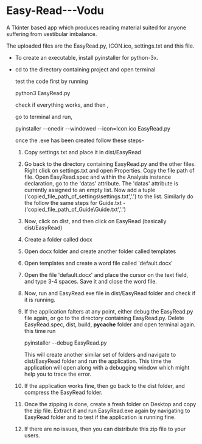 # Easy-Read---Vodu
A Tkinter based app which produces reading material suited for anyone suffering from vestibular imbalance.

The uploaded files are the EasyRead.py, ICON.ico, settings.txt and this file.

- To create an executable, install pyinstaller for python-3x.

- cd to the directory containing project and open terminal

  test the code first by running 
  
  python3 EasyRead.py
 
  
  check if everything works, and then ,

  go to terminal and run,

  pyinstaller --onedir --windowed --icon=Icon.ico EasyRead.py

  once the .exe has been created follow these steps-

  1) Copy settings.txt and place it in dist/EasyRead

  2) Go back to the directory containing EasyRead.py and the other files.
     Right click on settings.txt and open Properties. Copy the file path of
     file. Open EasyRead.spec and within the Analysis instance declaration,
     go to the 'datas' attribute. The 'datas' attribute is currently assigned to
     an empty list. Now add a tuple ('copied_file_path_of_settings\settings.txt','.') to the list. Similarly do the follow the same steps for      Guide.txt -('copied_file_path_of_Guide\Guide.txt','.')
	
  3) Now, click on dist, and then click on EasyRead (basically dist/EasyRead)
  
  4) Create a folder called docx

  5) Open docx folder and create another folder called templates
  
  6) Open templates and create a word file called 'default.docx'

  7) Open the file 'default.docx' and place the cursor on the text field,
     and type  3-4 spaces. Save it and close the word file.

  8) Now, run and EasyRead.exe file in dist/EasyRead folder and check if it is      running.
  9) If the application falters at any point, either debug the EasyRead.py file        again, or go to the directory containing EasyRead.py. Delete EasyRead.spec,
     dist, build, __pycache__ folder and open terminal again.
     this time run 
     
     pyinstaller --debug EasyRead.py 

     This will create another similar set of folders and navigate to      dist/EasyRead folder and run the application. This time the application
     will open along with a debugging window which might help you to trace the
     error.
  10) If the application works fine, then go back to the dist folder, and compress the EasyRead folder.
  11) Once the zipping is done, create a fresh folder on Desktop and copy the zip file. Extract it and run EasyRead.exe again by navigating to EasyRead folder and to test if the application is running fine.
  12) If there are no issues, then you can distribute this zip file to your users.
      	
  
